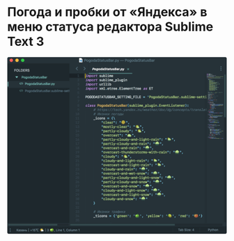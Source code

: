 Погода и пробки от «Яндекса» в меню статуса редактора Sublime Text 3
=======
![](https://raw.githubusercontent.com/bolknote/PogodaStatusBar/master/screenshot.png)

